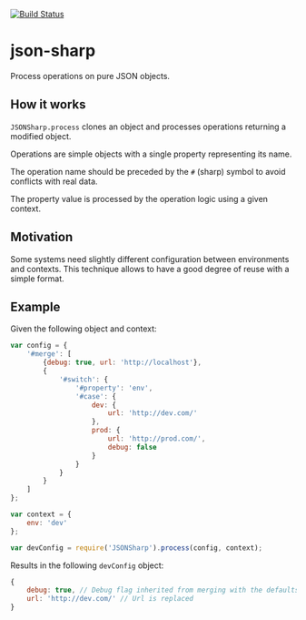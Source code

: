 [![Build Status](https://travis-ci.org/globocom/json-sharp.png?branch=master)](https://travis-ci.org/globocom/json-sharp)

json-sharp
==========

Process operations on pure JSON objects.


## How it works

`JSONSharp.process` clones an object and processes operations returning a
modified object.

Operations are simple objects with a single property representing its name.

The operation name should be preceded by the `#` (sharp) symbol to avoid
conflicts with real data.

The property value is processed by the operation logic using a given context.


## Motivation

Some systems need slightly different configuration between environments and
contexts. This technique allows to have a good degree of reuse with a simple
format.


## Example

Given the following object and context:

```js
var config = {
    '#merge': [
        {debug: true, url: 'http://localhost'},
        {
            '#switch': {
                '#property': 'env',
                '#case': {
                    dev: {
                        url: 'http://dev.com/'
                    },
                    prod: {
                        url: 'http://prod.com/',
                        debug: false
                    }
                }
            }
        }
    ]
};

var context = {
    env: 'dev'
};

var devConfig = require('JSONSharp').process(config, context);
```

Results in the following `devConfig` object:

```js
{
    debug: true, // Debug flag inherited from merging with the defaults
    url: 'http://dev.com/' // Url is replaced
}
```
